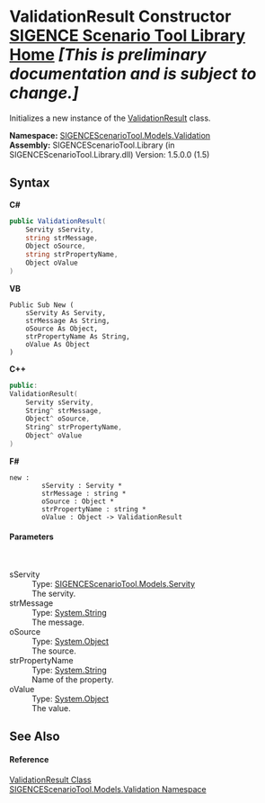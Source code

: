 # ValidationResult Constructor <a href="https://github.com/ObiWanLansi/SIGENCE-Scenario-Tool">SIGENCE Scenario Tool Library Home</a> _**\[This is preliminary documentation and is subject to change.\]**_

Initializes a new instance of the <a href="555e5896-ea95-ba52-e7f6-ec5d7adb80e8.md">ValidationResult</a> class.

**Namespace:**&nbsp;<a href="c1935188-4c62-0b74-35e9-17e598460e6b.md">SIGENCEScenarioTool.Models.Validation</a><br />**Assembly:**&nbsp;SIGENCEScenarioTool.Library (in SIGENCEScenarioTool.Library.dll) Version: 1.5.0.0 (1.5)

## Syntax

**C#**<br />
``` C#
public ValidationResult(
	Servity sServity,
	string strMessage,
	Object oSource,
	string strPropertyName,
	Object oValue
)
```

**VB**<br />
``` VB
Public Sub New ( 
	sServity As Servity,
	strMessage As String,
	oSource As Object,
	strPropertyName As String,
	oValue As Object
)
```

**C++**<br />
``` C++
public:
ValidationResult(
	Servity sServity, 
	String^ strMessage, 
	Object^ oSource, 
	String^ strPropertyName, 
	Object^ oValue
)
```

**F#**<br />
``` F#
new : 
        sServity : Servity * 
        strMessage : string * 
        oSource : Object * 
        strPropertyName : string * 
        oValue : Object -> ValidationResult
```


#### Parameters
&nbsp;<dl><dt>sServity</dt><dd>Type: <a href="61081475-9488-23bd-632d-492691e718fd.md">SIGENCEScenarioTool.Models.Servity</a><br />The servity.</dd><dt>strMessage</dt><dd>Type: <a href="http://msdn2.microsoft.com/en-us/library/s1wwdcbf" target="_blank">System.String</a><br />The message.</dd><dt>oSource</dt><dd>Type: <a href="http://msdn2.microsoft.com/en-us/library/e5kfa45b" target="_blank">System.Object</a><br />The source.</dd><dt>strPropertyName</dt><dd>Type: <a href="http://msdn2.microsoft.com/en-us/library/s1wwdcbf" target="_blank">System.String</a><br />Name of the property.</dd><dt>oValue</dt><dd>Type: <a href="http://msdn2.microsoft.com/en-us/library/e5kfa45b" target="_blank">System.Object</a><br />The value.</dd></dl>

## See Also


#### Reference
<a href="555e5896-ea95-ba52-e7f6-ec5d7adb80e8.md">ValidationResult Class</a><br /><a href="c1935188-4c62-0b74-35e9-17e598460e6b.md">SIGENCEScenarioTool.Models.Validation Namespace</a><br />